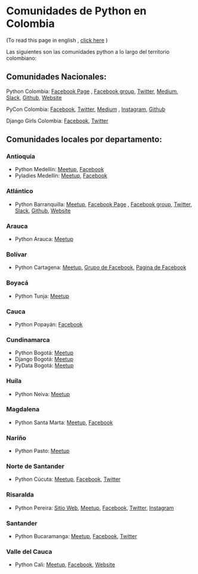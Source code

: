 # Comunidades de Python en Colombia

(To read this page in english , [click here](https://github.com/ColombiaPython/communities/blob/master/README_EN.md) )

Las siguientes son las comunidades python a lo largo del territorio colombiano:

## Comunidades Nacionales:

Python Colombia: [Facebook Page](https://www.facebook.com/ColombiaPython/) , [Facebook group](https://www.facebook.com/groups/pythonco/), [Twitter](https://twitter.com/colombiapython), [Medium](https://medium.com/@pythoncolombia), [Slack](https://python-colombia.slack.com), [Github](https://github.com/ColombiaPython), [Website](https://www.python-colombia.org/)

PyCon Colombia: [Facebook](https://www.facebook.com/pyconcolombia), [Twitter](https://twitter.com/pyconcolombia), [Medium](https://medium.com/@pyconcolombia) , [Instagram](https://instagram.com/pyconcolombia/), [Github](https://github.com/pyconcolombia)

Django Girls Colombia: [Facebook](https://www.facebook.com/djangogirlscolombia), [Twitter](https://twitter.com/djangogirlsco) 

## Comunidades locales por departamento:

### Antioquia

* Python Medellín: [Meetup](https://www.meetup.com/Medellin-Python-y-Django-Meetup/), [Facebook](https://www.facebook.com/pythonmedellin/)
* Pyladies Medellín: [Meetup](https://www.meetup.com/Python-Ladies-Medellin/), [Facebook](https://www.facebook.com/pyladiesmedellin/)

### Atlántico

* Python Barranquilla: [Meetup](https://www.meetup.com/pythonbaq/), [Facebook Page](https://www.facebook.com/pybaq/) , [Facebook group](https://www.facebook.com/groups/813920708682845), [Twitter](https://twitter.com/pybaq), [Slack](https://pybaq.slack.com), [Github](https://github.com/PyBAQ), [Website](http://pybaq.co/)

### Arauca

* Python Arauca: [Meetup](https://www.meetup.com/PythonArauca/)

### Bolívar

* Python Cartagena: [Meetup](https://www.meetup.com/Python-Django-CTG/), [Grupo de Facebook](https://www.facebook.com/groups/pydjctg), [Pagina de Facebook](https://www.facebook.com/Python-CTG-122260291668601/)

### Boyacá

* Python Tunja: [Meetup](https://www.meetup.com/PythonTunja/)

### Cauca

* Python Popayán: [Facebook](https://www.facebook.com/pythonistapopayan/)

### Cundinamarca

* Python Bogotá: [Meetup](https://www.meetup.com/es/pythoncolombia-bogota/)
* Django Bogotá: [Meetup](https://www.meetup.com/Django-Bogota/)
* PyData Bogotá: [Meetup](https://www.meetup.com/PyData-Bogota/)

### Huila

* Python Neiva: [Meetup](https://www.meetup.com/es/PythonNeiva/)

### Magdalena

* Python Santa Marta: [Meetup](https://www.meetup.com/python-santamarta/), [Facebook](https://www.facebook.com/pythonsantamarta/)

### Nariño

* Python Pasto: [Meetup](https://www.meetup.com/Pasto-Python/)

### Norte de Santander

* Python Cúcuta: [Meetup](https://www.meetup.com/Python-Cucuta/), [Facebook](https://www.facebook.com/PythonCucuta/), [Twitter](https://twitter.com/PythonCucuta)

### Risaralda

* Python Pereira: [Sitio Web](http://PyPereira.co), [Meetup](https://www.meetup.com/es/pythonpereira/), [Facebook](https://www.facebook.com/pythonpereira), [Twitter](https://twitter.com/pythonpereira), [Instagram](https://instagram.com/pythonpereira)

### Santander

* Python Bucaramanga: [Meetup](https://www.meetup.com/PythonBucaramanga/), [Facebook](https://www.facebook.com/PythonBucaramanga/), [Twitter](https://www.twitter.com/PyBuc/)

### Valle del Cauca

* Python Cali: [Meetup](https://www.meetup.com/Python-Cali/), [Facebook](https://www.facebook.com/pythoncali/), [Website](www.pythoncali.com)
